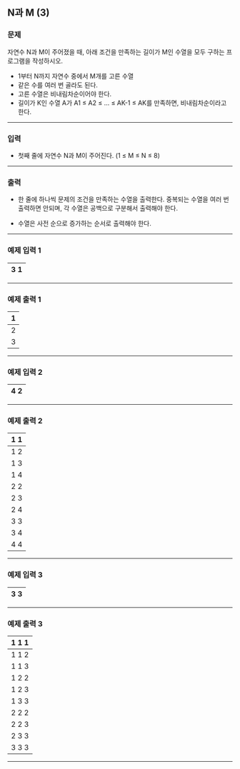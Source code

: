 N과 M (3)
-------------
### 문제

자연수 N과 M이 주어졌을 때, 아래 조건을 만족하는 길이가 M인 수열을 모두 구하는 프로그램을 작성하시오.

* 1부터 N까지 자연수 중에서 M개를 고른 수열
* 같은 수를 여러 번 골라도 된다.
* 고른 수열은 비내림차순이어야 한다.
* 길이가 K인 수열 A가 A1 ≤ A2 ≤ ... ≤ AK-1 ≤ AK를 만족하면, 비내림차순이라고 한다.

- - -

### 입력
* 첫째 줄에 자연수 N과 M이 주어진다. (1 ≤ M ≤ N ≤ 8)

- - -

### 출력
* 한 줄에 하나씩 문제의 조건을 만족하는 수열을 출력한다. 중복되는 수열을 여러 번 출력하면 안되며, 각 수열은 공백으로 구분해서 출력해야 한다.

* 수열은 사전 순으로 증가하는 순서로 출력해야 한다.

- - -

### 예제 입력 1
|3 1|
|:---|

- - -

### 예제 출력 1
|1|
|:---|
|2|
|3|

- - -

### 예제 입력 2
|4 2|
|:---|

- - -

### 예제 출력 2
|1 1|
|:---|
|1 2|
|1 3|
|1 4|
|2 2|
|2 3|
|2 4|
|3 3|
|3 4|
|4 4|

- - -

### 예제 입력 3
|3 3|
|:---|

- - -

### 예제 출력 3
|1 1 1|
|:---|
|1 1 2|
|1 1 3|
|1 2 2|
|1 2 3|
|1 3 3|
|2 2 2|
|2 2 3|
|2 3 3|
|3 3 3|

- - -